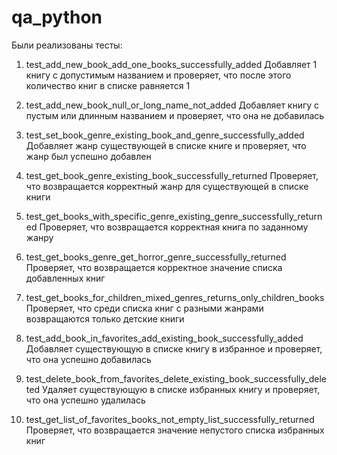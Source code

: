 # qa_python

Были реализованы тесты:

1. test_add_new_book_add_one_books_successfully_added
Добавляет 1 книгу с допустимым названием и проверяет, что после этого количество книг в списке равняется 1

2. test_add_new_book_null_or_long_name_not_added
Добавляет книгу с пустым или длинным названием и проверяет, что она не добавилась

3. test_set_book_genre_existing_book_and_genre_successfully_added
Добавляет жанр существующей в списке книге и проверяет, что жанр был успешно добавлен

4. test_get_book_genre_existing_book_successfully_returned
Проверяет, что возвращается корректный жанр для существующей в списке книги

5. test_get_books_with_specific_genre_existing_genre_successfully_returned
Проверяет, что возвращается корректная книга по заданному жанру

6. test_get_books_genre_get_horror_genre_successfully_returned
Проверяет, что возвращается корректное значение списка добавленных книг

7. test_get_books_for_children_mixed_genres_returns_only_children_books
Проверяет, что среди списка книг с разными жанрами возвращаются только детские книги

8. test_add_book_in_favorites_add_existing_book_successfully_added
Добавляет существующую в списке книгу в избранное и проверяет, что она успешно добавилась

9. test_delete_book_from_favorites_delete_existing_book_successfully_deleted
Удаляет существующую в списке избранных книгу и проверяет, что она успешно удалилась

10. test_get_list_of_favorites_books_not_empty_list_successfully_returned
Проверяет, что возвращается значение непустого списка избранных книг